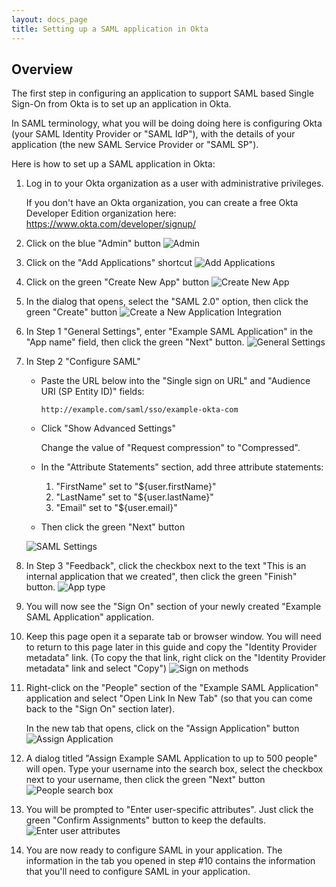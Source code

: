 ```yaml
---
layout: docs_page
title: Setting up a SAML application in Okta
---
```


## Overview

The first step in configuring an application to support SAML based Single Sign-On from Okta is to set up an application in Okta.

In SAML terminology, what you will be doing doing here is configuring Okta (your
SAML Identity Provider or "SAML IdP"), with the details of your application
(the new SAML Service Provider or "SAML SP").

Here is how to set up a SAML application in Okta:

1.  Log in to your Okta organization as a user with administrative
    privileges.

    If you don't have an Okta organization, you can create a free Okta
    Developer Edition organization here:
    <https://www.okta.com/developer/signup/>

2.  Click on the blue "Admin" button
    ![Admin](/assets/img/okta-admin-ui-button-admin.png)

3.  Click on the "Add Applications" shortcut
    ![Add Applications](/assets/img/okta-admin-ui-add-applications.png)

4.  Click on the green "Create New App" button
    ![Create New App](/assets/img/okta-admin-ui-button-create-new-app.png)

5.  In the dialog that opens, select the "SAML 2.0" option, then click
    the green "Create" button
    ![Create a New Application Integration](/assets/img/okta-admin-ui-create-new-application-integration.png)

6.  In Step 1 "General Settings", enter "Example SAML Application" in the
    "App name" field, then click the green "Next" button.
    ![General Settings](/assets/img/example-saml-application-okta-general-settings.png)

7.  In Step 2 "Configure SAML"

    - Paste the URL below into the "Single sign on URL" and "Audience URI (SP Entity ID)" fields:

      ~~~ shell
      http://example.com/saml/sso/example-okta-com
      ~~~

    - Click "Show Advanced Settings"

      Change the value of "Request compression" to "Compressed".

    - In the "Attribute Statements" section, add three attribute statements:
      1. "FirstName" set to "${user.firstName}"
      2. "LastName" set to "${user.lastName}"
      3. "Email" set to "${user.email}"

    - Then click the green "Next" button

    ![SAML Settings](/assets/img/example-saml-application-okta-configure-settings.png)


8.  In Step 3 "Feedback", click the checkbox next to the text "This is
    an internal application that we created", then click the green
    "Finish" button.
    ![App type](/assets/img/okta-admin-ui-new-application-step-3-feedback.png)

9.  You will now see the "Sign On" section of your newly created "Example
    SAML Application" application.

10. Keep this page open it a separate tab or browser window. You will
    need to return to this page later in this guide and copy the
    "Identity Provider metadata" link. (To copy the that link, right
    click on the "Identity Provider metadata" link and select "Copy")
    ![Sign on methods](/assets/img/okta-admin-ui-identity-provider-metadata-link.png)

11. Right-click on the "People" section of the "Example SAML Application"
    application and select "Open Link In New Tab" (so that you can come
    back to the "Sign On" section later).

    In the new tab that opens, click on the "Assign Application" button
    ![Assign Application](/assets/img/example-saml-application-okta-assign-people-to-application.png)

12. A dialog titled "Assign Example SAML Application to up to 500 people"
    will open. Type your username into the search box, select the
    checkbox next to your username, then click the green "Next" button
    ![People search box](/assets/img/okta-admin-ui-confirm-assignments.png)

13. You will be prompted to "Enter user-specific attributes". Just click
    the green "Confirm Assignments" button to keep the defaults.
    ![Enter user attributes](/assets/img/example-saml-application-okta-confirm-assignments.png)

14. You are now ready to configure SAML in your application. The information in the tab you
    opened in step \#10 contains the information that you'll need to configure SAML in your application.

